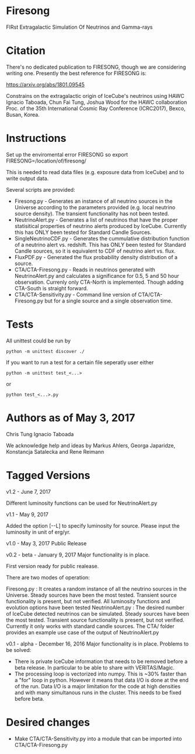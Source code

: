# Firesong
FIRst Extragalactic Simulation Of Neutrinos and Gamma-rays

# Citation
There's no dedicated publication to FIRESONG, though we are
considering writing one. Presently the best reference for FIRESONG is:

https://arxiv.org/abs/1801.09545

Constrains on the extragalactic origin of IceCube's neutrinos using
HAWC
Ignacio Taboada, Chun Fai Tung, Joshua Wood for the HAWC collaboration
Proc. of the 35th International Cosmic Ray Conference (ICRC2017),
Bexco, Busan, Korea.

# Instructions
Set up the enviromental error FIRESONG so
export FIRESONG=/location/of/firesong/

This is needed to read data files (e.g. exposure data from IceCube)
and to write output data.

Several scripts are provided:
* Firesong.py - Generates an instance of all neutrino sources in
  the Universe according to the parameters provided (e.g. local
  neutrino source density). The transient functionality has not been
  tested. 
* NeutrinoAlert.py - Generates a list of neutrinos that have the
  proper statisitical properties of neutrino alerts produced by
  IceCube. Currently this has ONLY been tested for Standard Candle
  Sources.
* SingleNeutrinoCDF.py - Generates the cummulative distribution
  function of a neutrino alert vs. redshift. This has ONLY been tested
  for Standard Candle sources, so it is equivalent to CDF of neutrino
  alert vs. flux.
* FluxPDF.py - Generated the flux probability density distribution of a 
  source.
* CTA/CTA-Firesong.py - Reads in neutrinos generated with
  NeutrinoAlert.py and calculates a significance for 0.5, 5 and 50
  hour observation. Currenly only CTA-North is implemented. Though
  adding CTA-South is straight forward.
* CTA/CTA-Sensitivity.py - Command line version of CTA/CTA-Firesong.py
  but for a single source and a single observation time. 

# Tests
All unittest could be run by

```
python -m unittest discover ./
```

If you want to run a test for a certain file seperatly user either

```
python -m unittest test_<...>
```

or 

```
python test_<...>.py
```

# Authors as of May 3, 2017
Chris Tung
Ignacio Taboada

We acknowledge help and ideas by Markus Ahlers, Georga Japaridze,
Konstancja Satalecka and Rene Reimann

# Tagged Versions
v1.2 - June 7, 2017

Different luminosity functions can be used for NeutrinoAlert.py

v1.1 - May 9, 2017

Added the option [--L] to specify luminosity for source. Please input the luminosity in unit of erg/yr.

v1.0 - May 3, 2017
Public Release



v0.2 - beta - January 9, 2017
Major functionality is in place. 

First version ready for public realease.

There are two modes of operation:

Firesong.py : It creates a random instance of all the neutrino sources in the Universe. Steady sources have been the most tested. Transient source functionality is present, but not verified. All luminosity functions and evolution options have been tested
NeutrinoAlert.py : The desired number of IceCube detected neutrinos can be simulated. Steady sources have been the most tested. Transient source functionality is present, but not verified. Currently it only works with standard candle sources.
The CTA/ folder provides an example use case of the output of NeutrinoAlert.py



v0.1 - alpha - December 16, 2016
Major functionality is in place.
Problems to be solved:
* There is private IceCube information that needs to be removed before a
beta release. In particular to be able to share with VERITAS/Magic.
* The processing loop is vectorized into numpy. This is ~30% faster than
a "for" loop in python. However it means that data I/O is done at the
end of the run. Data I/O is a major limitation for the code at high
densities and with many simultanous runs in the cluster. This needs
to be fixed before beta.

# Desired changes
* Make CTA/CTA-Sensitivity.py into a module that can be imported into CTA/CTA-Firesong.py
